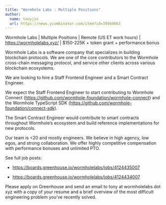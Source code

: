 ```yaml
---
title: "Wormhole Labs : Multiple Positions"
author:
  name: tonyjin
  url: https://news.ycombinator.com/item?id=39564663
---
```

Wormhole Labs | Multiple Positions | Remote (US ET work hours) | <a href="https:&#x2F;&#x2F;wormholelabs.xyz&#x2F;" rel="nofollow">https:&#x2F;&#x2F;wormholelabs.xyz&#x2F;</a> | $150-225K + token grant + performance bonus

Wormhole Labs is a software company that specializes in building blockchain protocols. We are one of the core contributors to the Wormhole cross-chain messaging protocol, and service other clients across various blockchain ecosystems.

We are looking to hire a Staff Frontend Engineer and a Smart Contract Engineer.

We expect the Staff Frontend Engineer to start contributing to Wormhole Connect (<a href="https:&#x2F;&#x2F;github.com&#x2F;wormhole-foundation&#x2F;wormhole-connect">https:&#x2F;&#x2F;github.com&#x2F;wormhole-foundation&#x2F;wormhole-connect</a>) and the Wormhole TypeScript SDK (<a href="https:&#x2F;&#x2F;github.com&#x2F;wormhole-foundation&#x2F;connect-sdk">https:&#x2F;&#x2F;github.com&#x2F;wormhole-foundation&#x2F;connect-sdk</a>).

The Smart Contract Engineer would contribute to smart contracts throughout Wormhole’s ecosystem and build reference implementations for new protocols.

Our team is &lt;20 and mostly engineers. We believe in high agency, low egos, and strong collaboration. We offer highly competitive compensation with performance bonuses and unlimited PTO.

See full job posts:

- <a href="https:&#x2F;&#x2F;boards.greenhouse.io&#x2F;wormholelabs&#x2F;jobs&#x2F;4124435007" rel="nofollow">https:&#x2F;&#x2F;boards.greenhouse.io&#x2F;wormholelabs&#x2F;jobs&#x2F;4124435007</a>

- <a href="https:&#x2F;&#x2F;boards.greenhouse.io&#x2F;wormholelabs&#x2F;jobs&#x2F;4124434007" rel="nofollow">https:&#x2F;&#x2F;boards.greenhouse.io&#x2F;wormholelabs&#x2F;jobs&#x2F;4124434007</a>

Please apply on Greenhouse and send an email to tony at wormholelabs dot xyz with a copy of your resume and a brief overview of the most difficult engineering problem you’ve recently solved.
